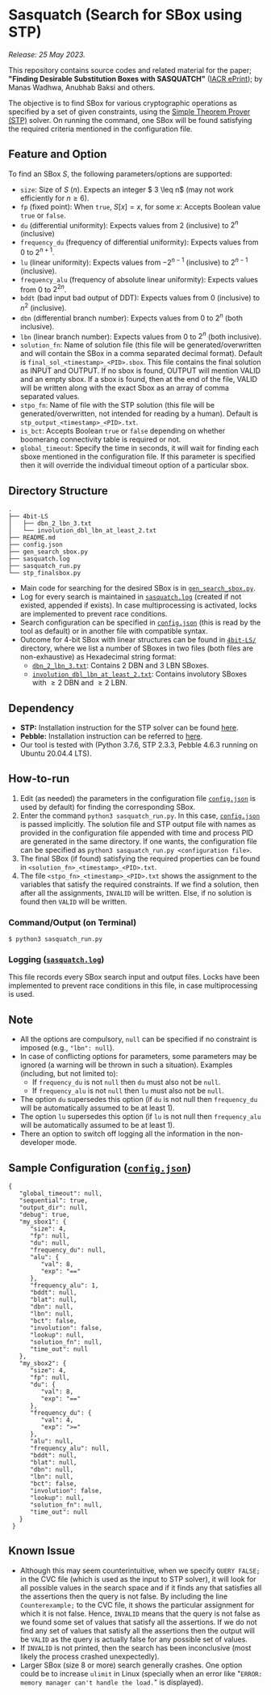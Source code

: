 # Sasquatch (Search for SBox using STP) 
_Release: 25 May 2023._

This repository contains source codes and related material for the paper; **"Finding Desirable Substitution Boxes with SASQUATCH"** ([IACR ePrint](https://eprint.iacr.org/2023/742)); by Manas Wadhwa, Anubhab Baksi and others.

The objective is to find SBox for various cryptographic operations as specified by a set of given constraints, using the [Simple Theorem Prover (STP)](https://stp.github.io/) solver. On running the command, one SBox will be found satisfying the required criteria mentioned in the configuration file. 

## Feature and Option
To find an SBox $S$, the following parameters/options are supported:

* `size`: Size of $S$ ($n$). Expects an integer $ 3 \leq n$ (may not work efficiently for $n \geq 6$). 
* `fp` (fixed point): When `true`, $S[x] = x$, for some $x$: Accepts Boolean value `true` or `false`. 
* `du` (differential uniformity): Expects values from $2$ (inclusive) to $2^n$ (inclusive)
* `frequency_du` (frequency of differential uniformity): Expects values from $0$ to $2^{n+1}$. 
* `lu` (linear uniformity): Expects values from $-2^{n-1}$ (inclusive) to $2^{n-1}$ (inclusive).
* `frequency_alu` (frequency of absolute linear uniformity): Expects values from $0$ to $2^{2n}$. 
* `bddt` (bad input bad output of DDT): Expects values from $0$ (inclusive) to $n^2$ (inclusive). 
* `dbn` (differential branch number): Expects values from $0$ to $2^n$ (both inclusive). 
* `lbn` (linear branch number): Expects values from $0$ to $2^n$ (both inclusive).
* `solution_fn`: Name of solution file (this file will be generated/overwritten and will contain the SBox in a comma separated decimal format). Default is `final_sol_<timestamp>_<PID>.sbox`. This file contains the final solution as INPUT and OUTPUT. If no sbox is found, OUTPUT will mention VALID and an empty sbox. If a sbox is found, then at the end of the file, VALID will be written along with the exact Sbox as an array of comma separated values.  
* `stpo_fn`: Name of file with the STP solution (this file will be generated/overwritten, not intended for reading by a human). Default is `stp_output_<timestamp>_<PID>.txt`. 
* `is_bct`: Accepts Boolean `true` or `false` depending on whether boomerang connectivity table is required or not. 
* `global_timeout`: Specify the time in seconds, it will wait for finding each sboxe mentioned in the configuration file. If this parameter is specified then it will override the individual timeout option of a particular sbox.


## Directory Structure

```
.
├── 4bit-LS
│   ├── dbn_2_lbn_3.txt
│   └── involution_dbl_lbn_at_least_2.txt
├── README.md
├── config.json
├── gen_search_sbox.py
├── sasquatch.log
├── sasquatch_run.py
└── stp_finalsbox.py
```
* Main code for searching for the desired SBox is in [`gen_search_sbox.py`](gen_search_sbox.py).
* Log for every search is maintained in [`sasquatch.log`](sasquatch.log) (created if not existed, appended if exists). In case multiprocessing is activated, locks are implemented to prevent race conditions. 
* Search configuration can be specified in [`config.json`](config.json) (this is read by the tool as default) or in another file with compatible syntax.
* Outcome for $4$-bit SBox with linear structures can be found in [`4bit-LS/`](4bit-LS/) directory, where we list a number of SBoxes in two files (both files are non-exhaustive) as Hexadecimal string format:
   * [`dbn_2_lbn_3.txt`](4bit-LS/dbn_2_lbn_3.txt): Contains $2$ DBN and $3$ LBN SBoxes.
   * [`involution_dbl_lbn_at_least_2.txt`](4bit-LS/involution_dbl_lbn_at_least_2.txt): Contains involutory SBoxes with $\geq 2$ DBN and $\geq 2$ LBN.

## Dependency

* **STP:** Installation instruction for the STP solver can be found [here](https://github.com/stp/stp).
* **Pebble:** Installation instruction can be referred to [here](https://pypi.org/project/Pebble/). 
* Our tool is tested with (Python 3.7.6, STP 2.3.3, Pebble 4.6.3 running on Ubuntu 20.04.4 LTS).

## How-to-run
  
1. Edit (as needed) the parameters in the configuration file [`config.json`](config.json) is used by default) for finding the corresponding SBox. 
2. Enter the command `python3 sasquatch_run.py`. In this case, [`config.json`](config.json) is passed implicitly. The solution file and STP output file with names as provided in the configuration file appended with time and process PID are generated in the same directory. If one wants, the configuration file can be specified as `python3 sasquatch_run.py <configuration file>`. 
3. The final SBox (if found) satisfying the required properties can be found in `<solution_fn>_<timestamp>_<PID>.txt`. 
4. The file `<stpo_fn>_<timestamp>_<PID>.txt` shows the assignment to the variables that satisfy the required constraints. If we find a solution, then after all the assignments, `INVALID` will be written. Else, if no solution is found then `VALID` will be written.   

### Command/Output (on Terminal)
```
$ python3 sasquatch_run.py
```

<!--
### CVC Output (file name)

### Generated SBox (file name)
-->
### Logging ([`sasquatch.log`](sasquatch.log))
This file records every SBox search input and output files. Locks have been implemented to prevent race conditions in this file, in case multiprocessing is used. 


## Note
* All the options are compulsory, `null` can be specified if no constraint is imposed (e.g., `"lbn": null`).
* In case of conflicting options for parameters, some parameters may be ignored (a warning will be thrown in such a situation). Examples (including, but not limited to): 
   * If `frequency_du` is not `null` then `du` must also not be `null`.
   * If `frequency_alu` is not `null` then `lu` must also not be `null`.
* The option `du` supersedes this option (if `du` is not null then `frequency_du` will be automatically assumed to be at least $1$).
* The option `lu` supersedes this option (if `lu` is not null then `frequency_alu` will be automatically assumed to be at least $1$). 
* There an option to switch off logging all the information in the non-developer mode.

## Sample Configuration ([`config.json`](config.json))
```
{
   "global_timeout": null,
   "sequential": true,
   "output_dir": null, 
   "debug": true, 
   "my_sbox1": {
      "size": 4,
      "fp": null,
      "du": null,
      "frequency_du": null,
      "alu": {
         "val": 8,
         "exp": "=="
      },
      "frequency_alu": 1,
      "bddt": null,
      "blat": null,
      "dbn": null,
      "lbn": null,
      "bct": false,
      "involution": false,
      "lookup": null,
      "solution_fn": null,
      "time_out": null
   },
   "my_sbox2": {
      "size": 4,
      "fp": null,
      "du": {
         "val": 8,
         "exp": "=="
      },
      "frequency_du": {
         "val": 4,
         "exp": ">="
      },
      "alu": null,
      "frequency_alu": null,
      "bddt": null,
      "blat": null,
      "dbn": null,
      "lbn": null,
      "bct": false,
      "involution": false,
      "lookup": null,
      "solution_fn": null,
      "time_out": null
   }
 }
 ```

## Known Issue
* Although this may seem counterintuitive, when we specify `QUERY FALSE;` in the CVC file (which is used as the input to STP solver), it will look for all possible values in the search space and if it finds any that satisfies all the assertions then the query is not false. By including the line `Counterexample;` to the CVC file, it shows the particular assignment for which it is not false. Hence, `INVALID` means that the query is not false as we found some set of values that satisfy all the assertions. If we do not find any set of values that satisfy all the assertions then the output will be `VALID` as the query is actually false for any possible set of values. 
* If `INVALID` is not printed, then the search has been inconclusive (most likely the process crashed unexpectedly).
* Larger SBox (size $8$ or more) search generally crashes. One option could be to increase `ulimit` in Linux (specially when an error like "`ERROR: memory manager can't handle the load.`" is displayed).